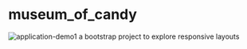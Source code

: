 # museum_of_candy

<img src="https://i.ibb.co/XVHXWFf/museum-of-candy.gif" alt="application-demo1">
a bootstrap project to explore responsive layouts
